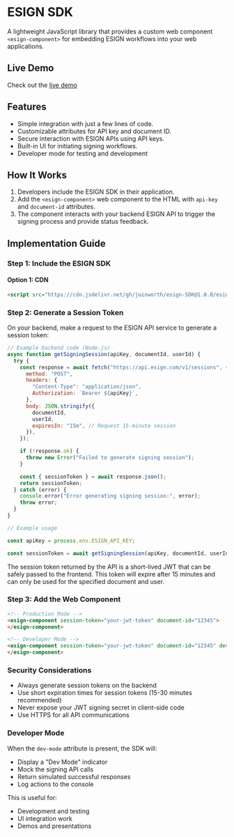 # ESIGN SDK

A lightweight JavaScript library that provides a custom web component `<esign-component>` for embedding ESIGN workflows into your web applications.

## Live Demo

Check out the [live demo](https://joinworth.github.io/esign-SDK/example.html)

## Features

- Simple integration with just a few lines of code.
- Customizable attributes for API key and document ID.
- Secure interaction with ESIGN APIs using API keys.
- Built-in UI for initiating signing workflows.
- Developer mode for testing and development

## How It Works

1. Developers include the ESIGN SDK in their application.
2. Add the `<esign-component>` web component to the HTML with `api-key` and `document-id` attributes.
3. The component interacts with your backend ESIGN API to trigger the signing process and provide status feedback.

## Implementation Guide

### Step 1: Include the ESIGN SDK

#### Option 1: CDN

```html
<script src="https://cdn.jsdelivr.net/gh/joinworth/esign-SDK@1.0.0/esign-sdk.js"></script>
```

### Step 2: Generate a Session Token

On your backend, make a request to the ESIGN API service to generate a session token:

```javascript
// Example backend code (Node.js)
async function getSigningSession(apiKey, documentId, userId) {
  try {
    const response = await fetch("https://api.esign.com/v1/sessions", {
      method: "POST",
      headers: {
        "Content-Type": "application/json",
        Authorization: `Bearer ${apiKey}`,
      },
      body: JSON.stringify({
        documentId,
        userId,
        expiresIn: "15m", // Request 15-minute session
      }),
    });

    if (!response.ok) {
      throw new Error("Failed to generate signing session");
    }

    const { sessionToken } = await response.json();
    return sessionToken;
  } catch (error) {
    console.error("Error generating signing session:", error);
    throw error;
  }
}

// Example usage

const apiKey = process.env.ESIGN_API_KEY;

const sessionToken = await getSigningSession(apiKey, documentId, userId);
```

The session token returned by the API is a short-lived JWT that can be safely passed to the frontend. This token will expire after 15 minutes and can only be used for the specified document and user.

### Step 3: Add the Web Component

```html
<!-- Production Mode -->
<esign-component session-token="your-jwt-token" document-id="12345">
</esign-component>

<!-- Developer Mode -->
<esign-component session-token="your-jwt-token" document-id="12345" dev-mode>
</esign-component>
```

### Security Considerations

- Always generate session tokens on the backend
- Use short expiration times for session tokens (15-30 minutes recommended)
- Never expose your JWT signing secret in client-side code
- Use HTTPS for all API communications

### Developer Mode

When the `dev-mode` attribute is present, the SDK will:

- Display a "Dev Mode" indicator
- Mock the signing API calls
- Return simulated successful responses
- Log actions to the console

This is useful for:

- Development and testing
- UI integration work
- Demos and presentations
